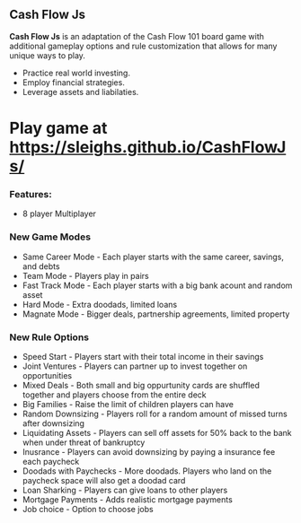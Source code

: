 ## Cash Flow Js

**Cash Flow Js** is an adaptation of the Cash Flow 101 board game with additional gameplay options and rule customization that allows for many unique ways to play. 

* Practice real world investing.
* Employ financial strategies.
* Leverage assets and liabilaties.

# Play game at https://sleighs.github.io/CashFlowJs/

### Features:
* 8 player Multiplayer

### New Game Modes
* Same Career Mode - Each player starts with the same career, savings, and debts
* Team Mode - Players play in pairs
* Fast Track Mode - Each player starts with a big bank acount and random asset
* Hard Mode - Extra doodads, limited loans
* Magnate Mode - Bigger deals, partnership agreements, limited property

### New Rule Options
* Speed Start - Players start with their total income in their savings
* Joint Ventures - Players can partner up to invest together on opportunities
* Mixed Deals - Both small and big oppurtunity cards are shuffled together and players choose from the entire deck
* Big Families - Raise the limit of children players can have
* Random Downsizing - Players roll for a random amount of missed turns after downsizing
* Liquidating Assets - Players can sell off assets for 50% back to the bank when under threat of bankruptcy
* Inusrance - Players can avoid downsizing by paying a insurance fee each paycheck
* Doodads with Paychecks - More doodads. Players who land on the paycheck space will also get a doodad card
* Loan Sharking - Players can give loans to other players
* Mortgage Payments - Adds realistic mortgage payments
* Job choice - Option to choose jobs




